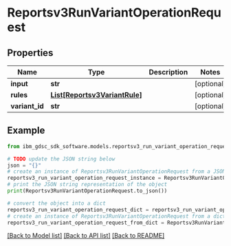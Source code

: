 # Reportsv3RunVariantOperationRequest


## Properties

Name | Type | Description | Notes
------------ | ------------- | ------------- | -------------
**input** | **str** |  | [optional] 
**rules** | [**List[Reportsv3VariantRule]**](Reportsv3VariantRule.md) |  | [optional] 
**variant_id** | **str** |  | [optional] 

## Example

```python
from ibm_gdsc_sdk_software.models.reportsv3_run_variant_operation_request import Reportsv3RunVariantOperationRequest

# TODO update the JSON string below
json = "{}"
# create an instance of Reportsv3RunVariantOperationRequest from a JSON string
reportsv3_run_variant_operation_request_instance = Reportsv3RunVariantOperationRequest.from_json(json)
# print the JSON string representation of the object
print(Reportsv3RunVariantOperationRequest.to_json())

# convert the object into a dict
reportsv3_run_variant_operation_request_dict = reportsv3_run_variant_operation_request_instance.to_dict()
# create an instance of Reportsv3RunVariantOperationRequest from a dict
reportsv3_run_variant_operation_request_from_dict = Reportsv3RunVariantOperationRequest.from_dict(reportsv3_run_variant_operation_request_dict)
```
[[Back to Model list]](../README.md#documentation-for-models) [[Back to API list]](../README.md#documentation-for-api-endpoints) [[Back to README]](../README.md)


